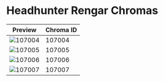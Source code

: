 # Headhunter Rengar Chromas

| Preview | Chroma ID |
|---------|-----------|
| ![107004](https://raw.communitydragon.org/latest/plugins/rcp-be-lol-game-data/global/default/v1/champion-chroma-images/107/107004.png) | 107004 |
| ![107005](https://raw.communitydragon.org/latest/plugins/rcp-be-lol-game-data/global/default/v1/champion-chroma-images/107/107005.png) | 107005 |
| ![107006](https://raw.communitydragon.org/latest/plugins/rcp-be-lol-game-data/global/default/v1/champion-chroma-images/107/107006.png) | 107006 |
| ![107007](https://raw.communitydragon.org/latest/plugins/rcp-be-lol-game-data/global/default/v1/champion-chroma-images/107/107007.png) | 107007 |